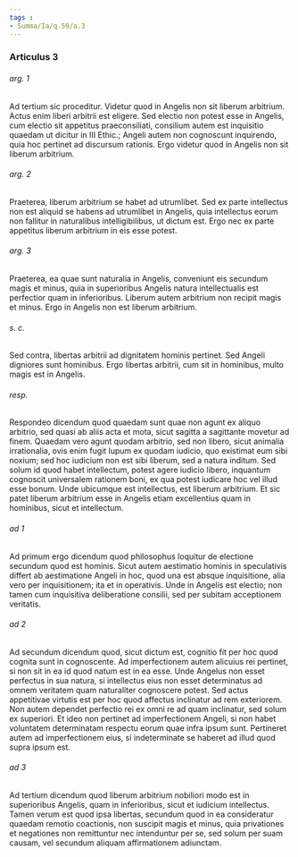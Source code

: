 ```yaml
---
tags : 
- Summa/Ia/q.59/a.3
---
```


### Articulus 3

###### arg. 1
Ad tertium sic proceditur. Videtur quod in Angelis non sit liberum arbitrium. Actus enim liberi arbitrii est eligere. Sed electio non potest esse in Angelis, cum electio sit appetitus praeconsiliati, consilium autem est inquisitio quaedam ut dicitur in III Ethic.; Angeli autem non cognoscunt inquirendo, quia hoc pertinet ad discursum rationis. Ergo videtur quod in Angelis non sit liberum arbitrium.

###### arg. 2
Praeterea, liberum arbitrium se habet ad utrumlibet. Sed ex parte intellectus non est aliquid se habens ad utrumlibet in Angelis, quia intellectus eorum non fallitur in naturalibus intelligibilibus, ut dictum est. Ergo nec ex parte appetitus liberum arbitrium in eis esse potest.

###### arg. 3
Praeterea, ea quae sunt naturalia in Angelis, conveniunt eis secundum magis et minus, quia in superioribus Angelis natura intellectualis est perfectior quam in inferioribus. Liberum autem arbitrium non recipit magis et minus. Ergo in Angelis non est liberum arbitrium.

###### s. c.
Sed contra, libertas arbitrii ad dignitatem hominis pertinet. Sed Angeli digniores sunt hominibus. Ergo libertas arbitrii, cum sit in hominibus, multo magis est in Angelis.

###### resp.
Respondeo dicendum quod quaedam sunt quae non agunt ex aliquo arbitrio, sed quasi ab aliis acta et mota, sicut sagitta a sagittante movetur ad finem. Quaedam vero agunt quodam arbitrio, sed non libero, sicut animalia irrationalia, ovis enim fugit lupum ex quodam iudicio, quo existimat eum sibi noxium; sed hoc iudicium non est sibi liberum, sed a natura inditum. Sed solum id quod habet intellectum, potest agere iudicio libero, inquantum cognoscit universalem rationem boni, ex qua potest iudicare hoc vel illud esse bonum. Unde ubicumque est intellectus, est liberum arbitrium. Et sic patet liberum arbitrium esse in Angelis etiam excellentius quam in hominibus, sicut et intellectum.

###### ad 1
Ad primum ergo dicendum quod philosophus loquitur de electione secundum quod est hominis. Sicut autem aestimatio hominis in speculativis differt ab aestimatione Angeli in hoc, quod una est absque inquisitione, alia vero per inquisitionem; ita et in operativis. Unde in Angelis est electio; non tamen cum inquisitiva deliberatione consilii, sed per subitam acceptionem veritatis.

###### ad 2
Ad secundum dicendum quod, sicut dictum est, cognitio fit per hoc quod cognita sunt in cognoscente. Ad imperfectionem autem alicuius rei pertinet, si non sit in ea id quod natum est in ea esse. Unde Angelus non esset perfectus in sua natura, si intellectus eius non esset determinatus ad omnem veritatem quam naturaliter cognoscere potest. Sed actus appetitivae virtutis est per hoc quod affectus inclinatur ad rem exteriorem. Non autem dependet perfectio rei ex omni re ad quam inclinatur, sed solum ex superiori. Et ideo non pertinet ad imperfectionem Angeli, si non habet voluntatem determinatam respectu eorum quae infra ipsum sunt. Pertineret autem ad imperfectionem eius, si indeterminate se haberet ad illud quod supra ipsum est.

###### ad 3
Ad tertium dicendum quod liberum arbitrium nobiliori modo est in superioribus Angelis, quam in inferioribus, sicut et iudicium intellectus. Tamen verum est quod ipsa libertas, secundum quod in ea consideratur quaedam remotio coactionis, non suscipit magis et minus, quia privationes et negationes non remittuntur nec intenduntur per se, sed solum per suam causam, vel secundum aliquam affirmationem adiunctam.

